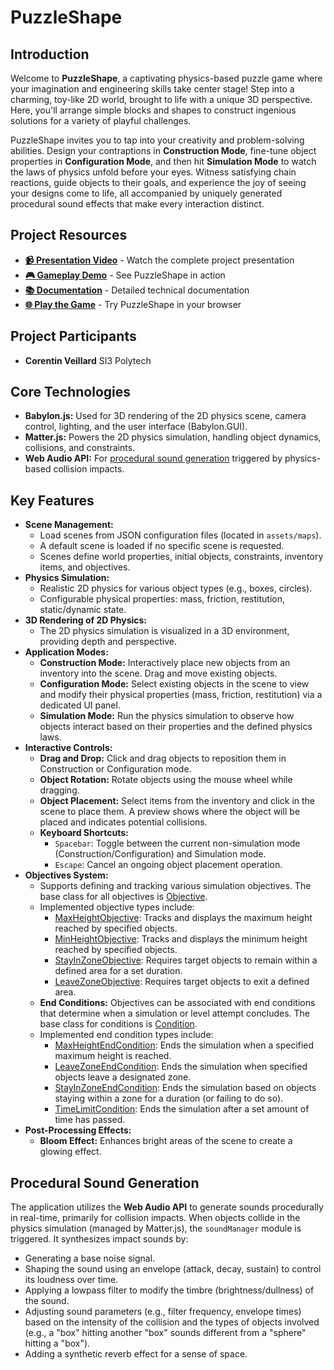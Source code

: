 # PuzzleShape

## Introduction

Welcome to **PuzzleShape**, a captivating physics-based puzzle game where your imagination and engineering skills take center stage! Step into a charming, toy-like 2D world, brought to life with a unique 3D perspective. Here, you'll arrange simple blocks and shapes to construct ingenious solutions for a variety of playful challenges.

PuzzleShape invites you to tap into your creativity and problem-solving abilities. Design your contraptions in **Construction Mode**, fine-tune object properties in **Configuration Mode**, and then hit **Simulation Mode** to watch the laws of physics unfold before your eyes. Witness satisfying chain reactions, guide objects to their goals, and experience the joy of seeing your designs come to life, all accompanied by uniquely generated procedural sound effects that make every interaction distinct.

## Project Resources

* **[📹 Presentation Video](https://youtu.be/_lrPfQzOBlk)** - Watch the complete project presentation
* **[🎮 Gameplay Demo](https://youtu.be/qEtjsIvMaQ8)** - See PuzzleShape in action
* **[📚 Documentation](https://youtu.be/_lrPfQzOBlk)** - Detailed technical documentation
* **[🌐 Play the Game](https://puzzleshape.corentin.cc/)** - Try PuzzleShape in your browser

## Project Participants
*   **Corentin Veillard** SI3 Polytech


## Core Technologies

*   **Babylon.js:** Used for 3D rendering of the 2D physics scene, camera control, lighting, and the user interface (Babylon.GUI).
*   **Matter.js:** Powers the 2D physics simulation, handling object dynamics, collisions, and constraints.
*   **Web Audio API:** For [procedural sound generation](#procedural-sound-generation) triggered by physics-based collision impacts.

## Key Features

*   **Scene Management:**
    *   Load scenes from JSON configuration files (located in `assets/maps`).
    *   A default scene is loaded if no specific scene is requested.
    *   Scenes define world properties, initial objects, constraints, inventory items, and objectives.
*   **Physics Simulation:**
    *   Realistic 2D physics for various object types (e.g., boxes, circles).
    *   Configurable physical properties: mass, friction, restitution, static/dynamic state.
*   **3D Rendering of 2D Physics:**
    *   The 2D physics simulation is visualized in a 3D environment, providing depth and perspective.
*   **Application Modes:**
    *   **Construction Mode:** Interactively place new objects from an inventory into the scene. Drag and move existing objects.
    *   **Configuration Mode:** Select existing objects in the scene to view and modify their physical properties (mass, friction, restitution) via a dedicated UI panel.
    *   **Simulation Mode:** Run the physics simulation to observe how objects interact based on their properties and the defined physics laws.
*   **Interactive Controls:**
    *   **Drag and Drop:** Click and drag objects to reposition them in Construction or Configuration mode.
    *   **Object Rotation:** Rotate objects using the mouse wheel while dragging.
    *   **Object Placement:** Select items from the inventory and click in the scene to place them. A preview shows where the object will be placed and indicates potential collisions.
    *   **Keyboard Shortcuts:**
        *   `Spacebar`: Toggle between the current non-simulation mode (Construction/Configuration) and Simulation mode.
        *   `Escape`: Cancel an ongoing object placement operation.
*   **Objectives System:**
    *   Supports defining and tracking various simulation objectives. The base class for all objectives is [Objective](./src/core/objectives/Objective.js).
    *   Implemented objective types include:
        *   [MaxHeightObjective](./src/core/objectives/MaxHeightObjective.js): Tracks and displays the maximum height reached by specified objects.
        *   [MinHeightObjective](./src/core/objectives/MinHeightObjective.js): Tracks and displays the minimum height reached by specified objects.
        *   [StayInZoneObjective](./src/core/objectives/StayInZoneObjective.js): Requires target objects to remain within a defined area for a set duration.
        *   [LeaveZoneObjective](./src/core/objectives/LeaveZoneObjective.js): Requires target objects to exit a defined area.
    *   **End Conditions:** Objectives can be associated with end conditions that determine when a simulation or level attempt concludes. The base class for conditions is [Condition](./src/core/conditions/Condition.js).
    *   Implemented end condition types include:
        *   [MaxHeightEndCondition](./src/core/conditions/MaxHeightEndCondition.js): Ends the simulation when a specified maximum height is reached.
        *   [LeaveZoneEndCondition](./src/core/conditions/LeaveZoneEndCondition.js): Ends the simulation when specified objects leave a designated zone.
        *   [StayInZoneEndCondition](./src/core/conditions/StayInZoneEndCondition.js): Ends the simulation based on objects staying within a zone for a duration (or failing to do so).
        *   [TimeLimitCondition](./src/core/conditions/TimeLimitCondition.js): Ends the simulation after a set amount of time has passed.
*   **Post-Processing Effects:**
    *   **Bloom Effect:** Enhances bright areas of the scene to create a glowing effect.

## Procedural Sound Generation

The application utilizes the **Web Audio API** to generate sounds procedurally in real-time, primarily for collision impacts. When objects collide in the physics simulation (managed by Matter.js), the `soundManager` module is triggered. It synthesizes impact sounds by:

*   Generating a base noise signal.
*   Shaping the sound using an envelope (attack, decay, sustain) to control its loudness over time.
*   Applying a lowpass filter to modify the timbre (brightness/dullness) of the sound.
*   Adjusting sound parameters (e.g., filter frequency, envelope times) based on the intensity of the collision and the types of objects involved (e.g., a "box" hitting another "box" sounds different from a "sphere" hitting a "box").
*   Adding a synthetic reverb effect for a sense of space.
